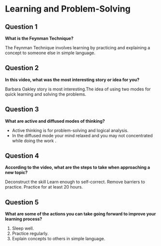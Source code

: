 # Learning and Problem-Solving

## Question 1
**What is the Feynman Technique?**

The Feynman Technique involves learning by practicing and explaining a concept to someone else in simple language.

## Question 2
**In this video, what was the most interesting story or idea for you?**

Barbara Oakley story is most interesting.The idea of using two modes for quick learning and solving the problems.

## Question 3
**What are active and diffused modes of thinking?**

- Active thinking is for problem-solving and logical analysis.
- In the diffused mode your mind relaxed and you may not concentrated while doing the work .

## Question 4
**According to the video, what are the steps to take when approaching a new topic?**

Deconstruct the skill
Learn enough to self-correct.
Remove barriers to practice.
Practice for at least 20 hours.

## Question 5
**What are some of the actions you can take going forward to improve your learning process?**

1. Sleep well.
2. Practice regularly.
3. Explain concepts to others in simple language.
